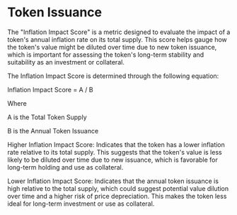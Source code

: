 # Token Issuance

The "Inflation Impact Score" is a metric designed to evaluate the impact of a token's annual inflation rate on its total supply. This score helps gauge how the token's value might be diluted over time due to new token issuance, which is important for assessing the token's long-term stability and suitability as an investment or collateral.

The Inflation Impact Score is determined through the following equation:

Inflation Impact Score = A / B

Where&#x20;

A is the Total Token Supply&#x20;

B is the Annual Token Issuance

Higher Inflation Impact Score: Indicates that the token has a lower inflation rate relative to its total supply. This suggests that the token's value is less likely to be diluted over time due to new issuance, which is favorable for long-term holding and use as collateral.

Lower Inflation Impact Score: Indicates that the annual token issuance is high relative to the total supply, which could suggest potential value dilution over time and a higher risk of price depreciation. This makes the token less ideal for long-term investment or use as collateral.
